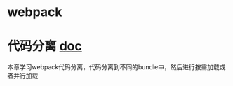 # webpack
# 代码分离  [doc](https://doc.webpack-china.org/guides/code-splitting/)

本章学习webpack代码分离，代码分离到不同的bundle中，然后进行按需加载或者并行加载
